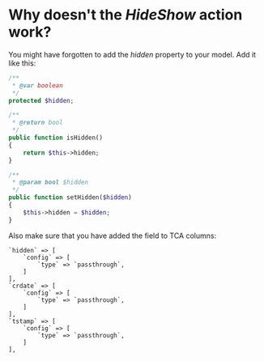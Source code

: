 # Why doesn't the *HideShow* action work?

You might have forgotten to add the *hidden* property to your model. Add it like this:

```php
/**
 * @var boolean
 */
protected $hidden;

/**
 * @return bool
 */
public function isHidden()
{
    return $this->hidden;
}

/**
 * @param bool $hidden
 */
public function setHidden($hidden)
{
    $this->hidden = $hidden;
}
```

Also make sure that you have added the field to TCA columns:

```
`hidden` => [
    `config` => [
        `type` => `passthrough`,
    ]
],
`crdate` => [
    `config` => [
        `type` => `passthrough`,
    ]
],
`tstamp` => [
    `config` => [
        `type` => `passthrough`,
    ]
],
```
